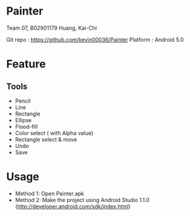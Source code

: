 # Painter

Team 07, B02901179 Huang, Kai-Chi

Git repo : https://github.com/kevin00036/Painter
Platform : Android 5.0

# Feature
## Tools
+ Pencil
+ Line
+ Rectangle
+ Ellipse
+ Flood-fill
+ Color select ( with Alpha value)
+ Rectangle select & move
+ Undo
+ Save

# Usage
+ Method 1: Open Painter.apk
+ Method 2: Make the project using Android Studio 1.1.0
  (http://developer.android.com/sdk/index.html)


